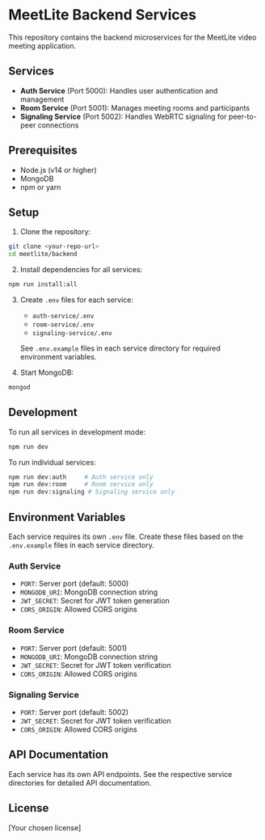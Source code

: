# MeetLite Backend Services

This repository contains the backend microservices for the MeetLite video meeting application.

## Services

- **Auth Service** (Port 5000): Handles user authentication and management
- **Room Service** (Port 5001): Manages meeting rooms and participants
- **Signaling Service** (Port 5002): Handles WebRTC signaling for peer-to-peer connections

## Prerequisites

- Node.js (v14 or higher)
- MongoDB
- npm or yarn

## Setup

1. Clone the repository:

```bash
git clone <your-repo-url>
cd meetlite/backend
```

2. Install dependencies for all services:

```bash
npm run install:all
```

3. Create `.env` files for each service:

   - `auth-service/.env`
   - `room-service/.env`
   - `signaling-service/.env`

   See `.env.example` files in each service directory for required environment variables.

4. Start MongoDB:

```bash
mongod
```

## Development

To run all services in development mode:

```bash
npm run dev
```

To run individual services:

```bash
npm run dev:auth     # Auth service only
npm run dev:room     # Room service only
npm run dev:signaling # Signaling service only
```

## Environment Variables

Each service requires its own `.env` file. Create these files based on the `.env.example` files in each service directory.

### Auth Service

- `PORT`: Server port (default: 5000)
- `MONGODB_URI`: MongoDB connection string
- `JWT_SECRET`: Secret for JWT token generation
- `CORS_ORIGIN`: Allowed CORS origins

### Room Service

- `PORT`: Server port (default: 5001)
- `MONGODB_URI`: MongoDB connection string
- `JWT_SECRET`: Secret for JWT token verification
- `CORS_ORIGIN`: Allowed CORS origins

### Signaling Service

- `PORT`: Server port (default: 5002)
- `JWT_SECRET`: Secret for JWT token verification
- `CORS_ORIGIN`: Allowed CORS origins

## API Documentation

Each service has its own API endpoints. See the respective service directories for detailed API documentation.

## License

[Your chosen license]
